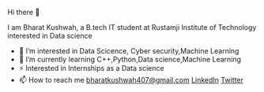 Hi there 👋 

I am Bharat Kushwah, a B.tech IT student at Rustamji Institute of Technology interested in Data science
- 👀 I’m interested in Data Scicence, Cyber security,Machine Learning
- 🌱 I’m currently learning C++,Python,Data science,Machine Learning
- ⚡ Interested in Internships as a  Data science 
- 📫 How to reach me bharatkushwah407@gmail.com    [LinkedIn](https://www.linkedin.com/in/bharat-kushwah-3a2029208/)    [Twitter](https://twitter.com/BharatK407) 

